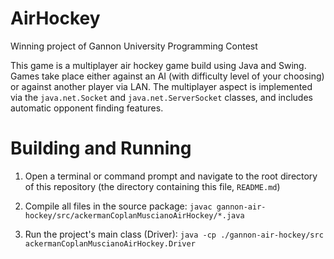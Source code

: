 # AirHockey

Winning project of Gannon University Programming Contest

This game is a multiplayer air hockey game build using Java and Swing.  Games take place either against an AI (with difficulty level of your choosing) or against another player via LAN.  The multiplayer aspect is implemented via the `java.net.Socket` and `java.net.ServerSocket` classes, and includes automatic opponent finding features.

# Building and Running

1. Open a terminal or command prompt and navigate to the root directory of this repository (the directory containing this file, `README.md`)

2. Compile all files in the source package: `javac gannon-air-hockey/src/ackermanCoplanMuscianoAirHockey/*.java`

3. Run the project's main class (Driver): `java -cp ./gannon-air-hockey/src ackermanCoplanMuscianoAirHockey.Driver`
